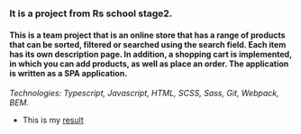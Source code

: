 ### It is a project from Rs school stage2. 
#### This is a team project that is an online store that has a range of products that can be sorted, filtered or searched using the search field. Each item has its own description page. In addition, a shopping cart is implemented, in which you can add products, as well as place an order. The application is written as a SPA application.
*Technologies: Typescript, Javascript, HTML, SCSS, Sass, Git, Webpack, BEM.*
- This is my [result](https://ich-kirich.github.io/Online-shop/dist/index.html)
